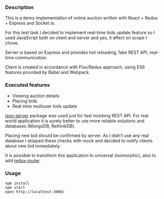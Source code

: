 ### Description

This is a demo implementation of online auction written with React + Redux + Express  and Socket.io.

For this test task I decided to implement real-time bids update feature so I used JavaScript both on client and server and yes, it affect on scope I chose.

Server is based on Express and provides hot reloading, fake REST API, real-time communication.

Client is created in accordance with Flux/Redux approach, using ES6 features provided by Babel and Webpack.

### Executed features
- Viewing auction details
- Placing bids
- Real-time multiuser bids update

[json-server](https://github.com/typicode/json-server) package was used just for fast mocking REST API. For real world application it is surely better to use more reliable solutions and databases (MongoDB, RethinkDB).

Placing new bid should be confirmed by server. As I didn’t use any real database I skipped these checks with mock and decided to notify clients about new bid immediately.

It is possible to transform this application to universal (isomorphic), also to add [redux-router](https://github.com/acdlite/redux-router).

### Usage

```
npm install
npm start
open http://localhost:3000/
```
